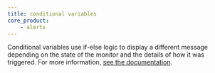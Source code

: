 ```yaml
---
title: conditional variables
core_product:
    - alerts
---
```

Conditional variables use if-else logic to display a different message depending on the state of the monitor and the details of how it was triggered. For more information, <a href="monitors/notify/variables/?tab=is_alert#conditional-variables">see the documentation</a>.